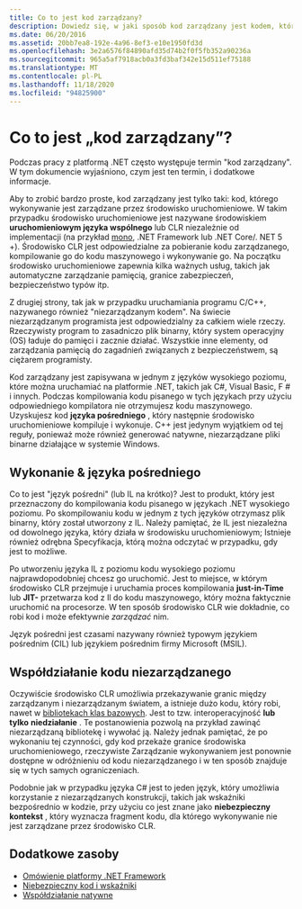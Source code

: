 ```yaml
---
title: Co to jest kod zarządzany?
description: Dowiedz się, w jaki sposób kod zarządzany jest kodem, którego wykonywanie jest zarządzane przez środowisko uruchomieniowe, środowisko uruchomieniowe języka wspólnego (CLR).
ms.date: 06/20/2016
ms.assetid: 20bb7ea8-192e-4a96-8ef3-e10e1950fd3d
ms.openlocfilehash: 3e2a6576f84890afd35d74b2f0f5fb352a90236a
ms.sourcegitcommit: 965a5af7918acb0a3fd3baf342e15d511ef75188
ms.translationtype: MT
ms.contentlocale: pl-PL
ms.lasthandoff: 11/18/2020
ms.locfileid: "94825900"
---
```

# <a name="what-is-managed-code"></a>Co to jest „kod zarządzany”?

Podczas pracy z platformą .NET często występuje termin "kod zarządzany". W tym dokumencie wyjaśniono, czym jest ten termin, i dodatkowe informacje.

Aby to zrobić bardzo proste, kod zarządzany jest tylko taki: kod, którego wykonywanie jest zarządzane przez środowisko uruchomieniowe. W takim przypadku środowisko uruchomieniowe jest nazywane środowiskiem **uruchomieniowym języka wspólnego** lub CLR niezależnie od implementacji (na przykład [mono](https://www.mono-project.com/), .NET Framework lub .NET Core/. NET 5 +). Środowisko CLR jest odpowiedzialne za pobieranie kodu zarządzanego, kompilowanie go do kodu maszynowego i wykonywanie go. Na początku środowisko uruchomieniowe zapewnia kilka ważnych usług, takich jak automatyczne zarządzanie pamięcią, granice zabezpieczeń, bezpieczeństwo typów itp.

Z drugiej strony, tak jak w przypadku uruchamiania programu C/C++, nazywanego również "niezarządzanym kodem". Na świecie niezarządzanym programista jest odpowiedzialny za całkiem wiele rzeczy. Rzeczywisty program to zasadniczo plik binarny, który system operacyjny (OS) ładuje do pamięci i zacznie działać. Wszystkie inne elementy, od zarządzania pamięcią do zagadnień związanych z bezpieczeństwem, są ciężarem programisty.

Kod zarządzany jest zapisywana w jednym z języków wysokiego poziomu, które można uruchamiać na platformie .NET, takich jak C#, Visual Basic, F # i innych. Podczas kompilowania kodu pisanego w tych językach przy użyciu odpowiedniego kompilatora nie otrzymujesz kodu maszynowego. Uzyskujesz kod **języka pośredniego** , który następnie środowisko uruchomieniowe kompiluje i wykonuje. C++ jest jedynym wyjątkiem od tej reguły, ponieważ może również generować natywne, niezarządzane pliki binarne działające w systemie Windows.

## <a name="intermediate-language--execution"></a>Wykonanie & języka pośredniego

Co to jest "język pośredni" (lub IL na krótko)? Jest to produkt, który jest przeznaczony do kompilowania kodu pisanego w językach .NET wysokiego poziomu. Po skompilowaniu kodu w jednym z tych języków otrzymasz plik binarny, który został utworzony z IL. Należy pamiętać, że IL jest niezależna od dowolnego języka, który działa w środowisku uruchomieniowym; Istnieje również odrębna Specyfikacja, którą można odczytać w przypadku, gdy jest to możliwe.

Po utworzeniu języka IL z poziomu kodu wysokiego poziomu najprawdopodobniej chcesz go uruchomić. Jest to miejsce, w którym środowisko CLR przejmuje i uruchamia proces kompilowania **just-in-Time** lub **JIT-** przetwarza kod z Il do kodu maszynowego, który można faktycznie uruchomić na procesorze. W ten sposób środowisko CLR wie dokładnie, co robi kod i może efektywnie _zarządzać_ nim.

Język pośredni jest czasami nazywany również typowym językiem pośrednim (CIL) lub językiem pośrednim firmy Microsoft (MSIL).

## <a name="unmanaged-code-interoperability"></a>Współdziałanie kodu niezarządzanego

Oczywiście środowisko CLR umożliwia przekazywanie granic między zarządzanym i niezarządzanym światem, a istnieje dużo kodu, który robi, nawet w [bibliotekach klas bazowych](framework-libraries.md). Jest to tzw. interoperacyjność **lub tylko** **niedziałanie** . Te postanowienia pozwolą na przykład zawinąć niezarządzaną bibliotekę i wywołać ją. Należy jednak pamiętać, że po wykonaniu tej czynności, gdy kod przekaże granice środowiska uruchomieniowego, rzeczywiste Zarządzanie wykonywaniem jest ponownie dostępne w odróżnieniu od kodu niezarządzanego i w ten sposób znajduje się w tych samych ograniczeniach.

Podobnie jak w przypadku języka C# jest to jeden język, który umożliwia korzystanie z niezarządzanych konstrukcji, takich jak wskaźniki bezpośrednio w kodzie, przy użyciu co jest znane jako **niebezpieczny kontekst** , który wyznacza fragment kodu, dla którego wykonywanie nie jest zarządzane przez środowisko CLR.

## <a name="more-resources"></a>Dodatkowe zasoby

* [Omówienie platformy .NET Framework](../framework/get-started/overview.md)
* [Niebezpieczny kod i wskaźniki](../csharp/programming-guide/unsafe-code-pointers/index.md)
* [Współdziałanie natywne](./native-interop/index.md)
